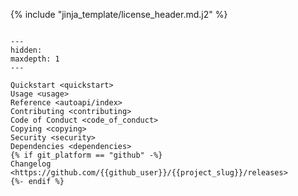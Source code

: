 {% include "jinja_template/license_header.md.j2" %}
```{include} ../README.md

```

[license]: license
[contributor guide]: contributing
[command-line reference]: usage

```{toctree}
---
hidden:
maxdepth: 1
---

Quickstart <quickstart>
Usage <usage>
Reference <autoapi/index>
Contributing <contributing>
Code of Conduct <code_of_conduct>
Copying <copying>
Security <security>
Dependencies <dependencies>
{% if git_platform == "github" -%}
Changelog <https://github.com/{{github_user}}/{{project_slug}}/releases>
{%- endif %}
```
